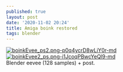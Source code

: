 ```yaml
---
published: true
layout: post
date: '2020-11-02 20:24'
title: Amiga boink restored
tags: blender 
---
```

[![boinkEvee_ps2.png-p0q4ycrD8wLiY0r-md](https://images.weserv.nl/?url=https://i.imgur.com/Tq4wsQUl.png)](https://images.weserv.nl/?url=https://i.imgur.com/Tq4wsQU.png)
[![boinkEvee2_ps.png-i1JcoqPBwcYeQl9-md](https://images.weserv.nl/?url=https://i.imgur.com/cMCEfZbl.png)](https://images.weserv.nl/?url=https://i.imgur.com/cMCEfZb.png)  
Blender eevee (128 samples) + post.
